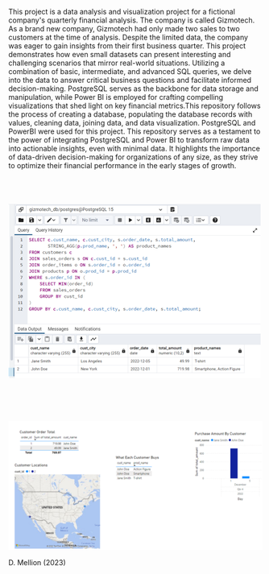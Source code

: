    This project is a data analysis and visualization project for a fictional company's quarterly financial analysis. The company is called Gizmotech. As a brand new company, Gizmotech had only made two sales to two customers at the time of analysis. Despite the limited data, the company was eager to gain insights from their first business quarter. This project demonstrates how even small datasets can present interesting and challenging scenarios that mirror real-world situations. 
   Utilizing a combination of basic, intermediate, and advanced SQL queries, we delve into the data to answer critical business questions and facilitate informed decision-making. PostgreSQL serves as the backbone for data storage and manipulation, while Power BI is employed for crafting compelling visualizations that shed light on key financial metrics.This repository follows the process of creating a database, populating the database records with values, cleaning data, joining data, and data visualization. PostgreSQL and PowerBI were used for this project.
   This repository serves as a testament to the power of integrating PostgreSQL and Power BI to transform raw data into actionable insights, even with minimal data. It highlights the importance of data-driven decision-making for organizations of any size, as they strive to optimize their financial performance in the early stages of growth.
<br>
<br>
<br>
<br>
<br>
![SQL Image](https://github.com/Mellion/Gizmotech_quarterly/blob/main/images/sql_code.png?raw=true)
<br>
<br>
<br>
<br>
<br>

![Dashboard Image](https://github.com/Mellion/Gizmotech_quarterly/blob/main/images/dashboard.png?raw=true)



D. Mellion (2023)
